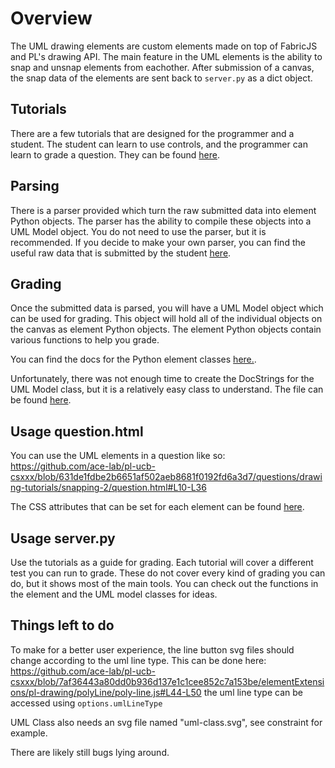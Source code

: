 # Overview
The UML drawing elements are custom elements made on top of FabricJS and PL's drawing API. The main feature in the UML elements is the ability to snap and unsnap elements from eachother. After submission of a canvas, the snap data of the elements are sent back to `server.py` as a dict object.

## Tutorials
There are a few tutorials that are designed for the programmer and a student. The student can learn to use controls, and the programmer can learn to grade a question. They can be found [here](https://github.com/ace-lab/pl-ucb-csxxx/tree/uml-drawing-elements/questions/drawing-tutorials).

## Parsing
There is a parser provided which turn the raw submitted data into element Python objects. The parser has the ability to compile these objects into a UML Model object. You do not need to use the parser, but it is recommended. If you decide to make your own parser, you can find the useful raw data that is submitted by the student [here](https://github.com/ace-lab/pl-ucb-csxxx/wiki/UML-Drawing-Elements#submitted-answers).

## Grading
Once the submitted data is parsed, you will have a UML Model object which can be used for grading. This object will hold all of the individual objects on the canvas as element Python objects. The element Python objects contain various functions to help you grade. 

You can find the docs for the Python element classes [here.](https://github.com/ace-lab/pl-csulb-cecs323/blob/drawing-elements-dev/serverFilesCourse/docs/uml_element_classes.py.md).

Unfortunately, there was not enough time to create the DocStrings for the UML Model class, but it is a relatively easy class to understand.
The file can be found [here](https://github.com/ace-lab/pl-ucb-csxxx/blob/uml-drawing-elements/serverFilesCourse/customElements/UMLclasses/model.py).

## Usage question.html
You can use the UML elements in a question like so: https://github.com/ace-lab/pl-ucb-csxxx/blob/631de1fdbe2b6651af502aeb8681f0192fd6a3d7/questions/drawing-tutorials/snapping-2/question.html#L10-L36

The CSS attributes that can be set for each element can be found [here](https://github.com/ace-lab/pl-ucb-csxxx/wiki/UML-Drawing-Elements#css-attributes).


## Usage server.py
Use the tutorials as a guide for grading. Each tutorial will cover a different test you can run to grade. These do not cover every kind of grading you can do, but it shows most of the main tools. You can check out the functions in the element and the UML model classes for ideas.

## Things left to do
To make for a better user experience, the line button svg files should change according to the uml line type. This can be done here: 
https://github.com/ace-lab/pl-ucb-csxxx/blob/7af36443a80dd0b936d137e1c1cee852c7a153be/elementExtensions/pl-drawing/polyLine/poly-line.js#L44-L50
the uml line type can be accessed using `options.umlLineType`

UML Class also needs an svg file named "uml-class.svg", see constraint for example.

There are likely still bugs lying around.
